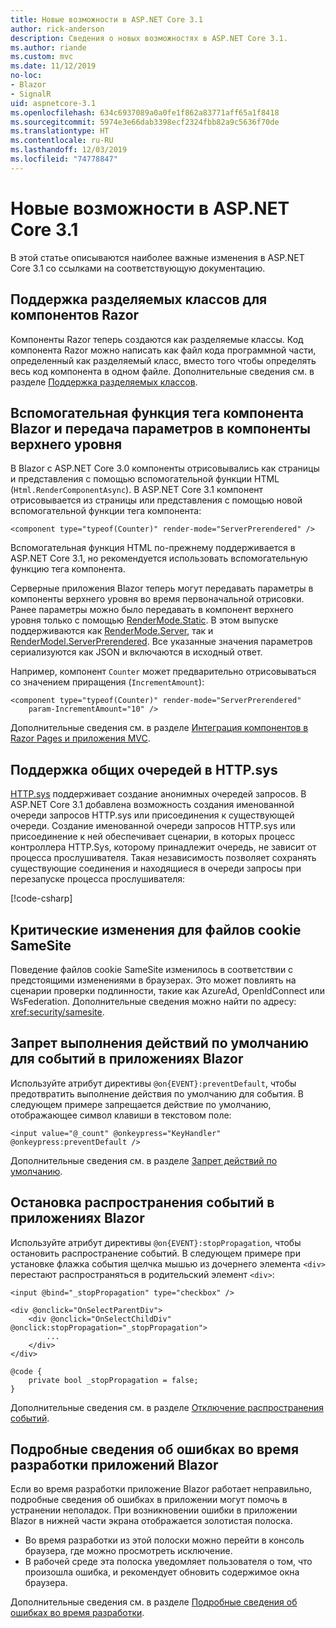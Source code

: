 ```yaml
---
title: Новые возможности в ASP.NET Core 3.1
author: rick-anderson
description: Сведения о новых возможностях в ASP.NET Core 3.1.
ms.author: riande
ms.custom: mvc
ms.date: 11/12/2019
no-loc:
- Blazor
- SignalR
uid: aspnetcore-3.1
ms.openlocfilehash: 634c6937089a0a0fe1f862a83771aff65a1f8418
ms.sourcegitcommit: 5974e3e66dab3398ecf2324fbb82a9c5636f70de
ms.translationtype: HT
ms.contentlocale: ru-RU
ms.lasthandoff: 12/03/2019
ms.locfileid: "74778847"
---
```

# <a name="whats-new-in-aspnet-core-31"></a>Новые возможности в ASP.NET Core 3.1

В этой статье описываются наиболее важные изменения в ASP.NET Core 3.1 со ссылками на соответствующую документацию.

## <a name="partial-class-support-for-razor-components"></a>Поддержка разделяемых классов для компонентов Razor

Компоненты Razor теперь создаются как разделяемые классы. Код компонента Razor можно написать как файл кода программной части, определенный как разделяемый класс, вместо того чтобы определять весь код компонента в одном файле. Дополнительные сведения см. в разделе [Поддержка разделяемых классов](xref:blazor/components#partial-class-support).

## <a name="opno-locblazor-component-tag-helper-and-pass-parameters-to-top-level-components"></a>Вспомогательная функция тега компонента Blazor и передача параметров в компоненты верхнего уровня

В Blazor с ASP.NET Core 3.0 компоненты отрисовывались как страницы и представления с помощью вспомогательной функции HTML (`Html.RenderComponentAsync`). В ASP.NET Core 3.1 компонент отрисовывается из страницы или представления с помощью новой вспомогательной функции тега компонента:

```razor
<component type="typeof(Counter)" render-mode="ServerPrerendered" />
```

Вспомогательная функция HTML по-прежнему поддерживается в ASP.NET Core 3.1, но рекомендуется использовать вспомогательную функцию тега компонента.

Серверные приложения Blazor теперь могут передавать параметры в компоненты верхнего уровня во время первоначальной отрисовки. Ранее параметры можно было передавать в компонент верхнего уровня только с помощью [RenderMode.Static](xref:Microsoft.AspNetCore.Mvc.Rendering.RenderMode.Static). В этом выпуске поддерживаются как [RenderMode.Server](xref:Microsoft.AspNetCore.Mvc.Rendering.RenderMode.Server), так и [RenderModel.ServerPrerendered](xref:Microsoft.AspNetCore.Mvc.Rendering.RenderMode.ServerPrerendered). Все указанные значения параметров сериализуются как JSON и включаются в исходный ответ.

Например, компонент `Counter` может предварительно отрисовываться со значением приращения (`IncrementAmount`):

```razor
<component type="typeof(Counter)" render-mode="ServerPrerendered" 
    param-IncrementAmount="10" />
```

Дополнительные сведения см. в разделе [Интеграция компонентов в Razor Pages и приложения MVC](xref:blazor/components#integrate-components-into-razor-pages-and-mvc-apps).

## <a name="support-for-shared-queues-in-httpsys"></a>Поддержка общих очередей в HTTP.sys

[HTTP.sys](xref:fundamentals/servers/httpsys) поддерживает создание анонимных очередей запросов. В ASP.NET Core 3.1 добавлена возможность создания именованной очереди запросов HTTP.sys или присоединения к существующей очереди. Создание именованной очереди запросов HTTP.sys или присоединение к ней обеспечивает сценарии, в которых процесс контроллера HTTP.Sys, которому принадлежит очередь, не зависит от процесса прослушивателя. Такая независимость позволяет сохранять существующие соединения и находящиеся в очереди запросы при перезапуске процесса прослушивателя:

[!code-csharp[](sample/Program.cs?name=snippet)]

## <a name="breaking-changes-for-samesite-cookies"></a>Критические изменения для файлов cookie SameSite

Поведение файлов cookie SameSite изменилось в соответствии с предстоящими изменениями в браузерах. Это может повлиять на сценарии проверки подлинности, такие как AzureAd, OpenIdConnect или WsFederation. Дополнительные сведения можно найти по адресу: <xref:security/samesite>.

## <a name="prevent-default-actions-for-events-in-opno-locblazor-apps"></a>Запрет выполнения действий по умолчанию для событий в приложениях Blazor

Используйте атрибут директивы `@on{EVENT}:preventDefault`, чтобы предотвратить выполнение действия по умолчанию для события. В следующем примере запрещается действие по умолчанию, отображающее символ клавиши в текстовом поле:

```razor
<input value="@_count" @onkeypress="KeyHandler" @onkeypress:preventDefault />
```

Дополнительные сведения см. в разделе [Запрет действий по умолчанию](xref:blazor/components#prevent-default-actions).

## <a name="stop-event-propagation-in-opno-locblazor-apps"></a>Остановка распространения событий в приложениях Blazor

Используйте атрибут директивы `@on{EVENT}:stopPropagation`, чтобы остановить распространение событий. В следующем примере при установке флажка события щелчка мышью из дочернего элемента `<div>` перестают распространяться в родительский элемент `<div>`:

```razor
<input @bind="_stopPropagation" type="checkbox" />

<div @onclick="OnSelectParentDiv">
    <div @onclick="OnSelectChildDiv" @onclick:stopPropagation="_stopPropagation">
        ...
    </div>
</div>

@code {
    private bool _stopPropagation = false;
}
```

Дополнительные сведения см. в разделе [Отключение распространения событий](xref:blazor/components#stop-event-propagation).

## <a name="detailed-errors-during-opno-locblazor-app-development"></a>Подробные сведения об ошибках во время разработки приложений Blazor

Если во время разработки приложение Blazor работает неправильно, подробные сведения об ошибках в приложении могут помочь в устранении неполадок. При возникновении ошибки в приложении Blazor в нижней части экрана отображается золотистая полоска.

* Во время разработки из этой полоски можно перейти в консоль браузера, где можно просмотреть исключение.
* В рабочей среде эта полоска уведомляет пользователя о том, что произошла ошибка, и рекомендует обновить содержимое окна браузера.

Дополнительные сведения см. в разделе [Подробные сведения об ошибках во время разработки](xref:blazor/handle-errors#detailed-errors-during-development).

